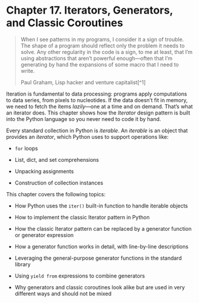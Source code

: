 # Chapter 17. Iterators, Generators, and Classic Coroutines

> When I see patterns in my programs, I consider it a sign of trouble. The shape of a program should reflect only the problem it needs to solve. Any other regularity in the code is a sign, to me at least, that I’m using abstractions that aren’t powerful enough—often that I’m generating by hand the expansions of some macro that I need to write.
> 
> Paul Graham, Lisp hacker and venture capitalist[^1]

Iteration is fundamental to data processing: programs apply computations to data series, from pixels to nucleotides. If the data doesn’t fit in memory, we need to fetch the items _lazily_—one at a time and on demand. That’s what an iterator does. This chapter shows how the _Iterator_ design pattern is built into the Python language so you never need to code it by hand.

Every standard collection in Python is _iterable_. An _iterable_ is an object that provides an _iterator_, which Python uses to support operations like:

- `for` loops
    
- List, dict, and set comprehensions
    
- Unpacking assignments
    
- Construction of collection instances
    

This chapter covers the following topics:

- How Python uses the `iter()` built-in function to handle iterable objects
    
- How to implement the classic Iterator pattern in Python
    
- How the classic Iterator pattern can be replaced by a generator function or generator expression
    
- How a generator function works in detail, with line-by-line descriptions
    
- Leveraging the general-purpose generator functions in the standard library
    
- Using `yield from` expressions to combine generators
    
- Why generators and classic coroutines look alike but are used in very different ways and should not be mixed